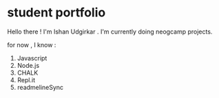 # student portfolio

Hello there ! I'm Ishan Udgirkar . I'm currently doing neogcamp projects.

for now , I know : 

1. Javascript
1. Node.js
1. CHALK
1. Repl.it 
1. readmelineSync
